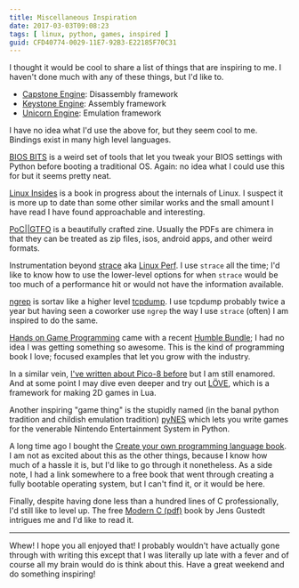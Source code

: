 ```yaml
---
title: Miscellaneous Inspiration
date: 2017-03-03T09:08:23
tags: [ linux, python, games, inspired ]
guid: CFD40774-0029-11E7-92B3-E22185F70C31
---
```

I thought it would be cool to share a list of things that are inspiring to me.
I haven't done much with any of these things, but I'd like to.

<!--more-->

 * [Capstone Engine](http://www.capstone-engine.org/): Disassembly framework
 * [Keystone Engine](http://www.keystone-engine.org/): Assembly framework
 * [Unicorn Engine](http://www.unicorn-engine.org/): Emulation framework

I have no idea what I'd use the above for, but they seem cool to me.  Bindings
exist in many high level languages.

[BIOS BITS](https://biosbits.org/) is a weird set of tools that let you tweak
your BIOS settings with Python before booting a traditional OS.  Again: no idea
what I could use this for but it seems pretty neat.

[Linux Insides](https://0xax.gitbooks.io/linux-insides/content/index.html) is a
book in progress about the internals of Linux.  I suspect it is more up to date
than some other similar works and the small amount I have read I have found
approachable and interesting.

[PoC||GTFO](https://www.alchemistowl.org/pocorgtfo/) is a beautifully crafted
zine.  Usually the PDFs are chimera in that they can be treated as zip files,
isos, android apps, and other weird formats.

Instrumentation beyond [strace](https://strace.io/) aka [Linux
Perf](http://brendangregg.com/linuxperf.html).  I use `strace` all the time; I'd
like to know how to use the lower-level options for when `strace` would be too
much of a performance hit or would not have the information available.

[ngrep](http://ngrep.sourceforge.net/) is sortav like a higher level
[tcpdump](http://www.tcpdump.org/).  I use tcpdump probably twice a year but
having seen a coworker use `ngrep` the way I use `strace` (often) I am inspired
to do the same.

[Hands on Game Programming](https://gumroad.com/l/hands-on-game-programming/)
came with a recent [Humble Bundle](http://humblebundle.com/); I had no idea I
was getting something so awesome.  This is the kind of programming book I love;
focused examples that let you grow with the industry.

In a similar vein, [I've written about Pico-8
before](https://blog.afoolishmanifesto.com/posts/pong/) but I am still enamored.
And at some point I may dive even deeper and try out
[LÖVE](https://love2d.org/), which is a framework for making 2D games in Lua.

Another inspiring "game thing" is the stupidly named (in the banal python
tradition and childish emulation tradition) [pyNES](https://gutomaia.net/pyNES/)
which lets you write games for the venerable Nintendo Entertainment System in
Python.

A long time ago I bought the [Create your own programming language
book](http://createyourproglang.com/).  I am not as excited about this as the
other things, because I know how much of a hassle it is, but I'd like to go
through it nonetheless.  As a side note, I had a link somewhere to a free book
that went through creating a fully bootable operating system, but I can't find
it, or it would be here.

Finally, despite having done less than a hundred lines of C professionally, I'd
still like to level up.  The free [Modern
C (pdf)](http://icube-icps.unistra.fr/img_auth.php/d/db/ModernC.pdf) book by
Jens Gustedt intrigues me and I'd like to read it.

---

Whew!  I hope you all enjoyed that!  I probably wouldn't have actually gone
through with writing this except that I was literally up late with a fever and
of course all my brain would do is think about this.  Have a great weekend and
do something inspiring!
